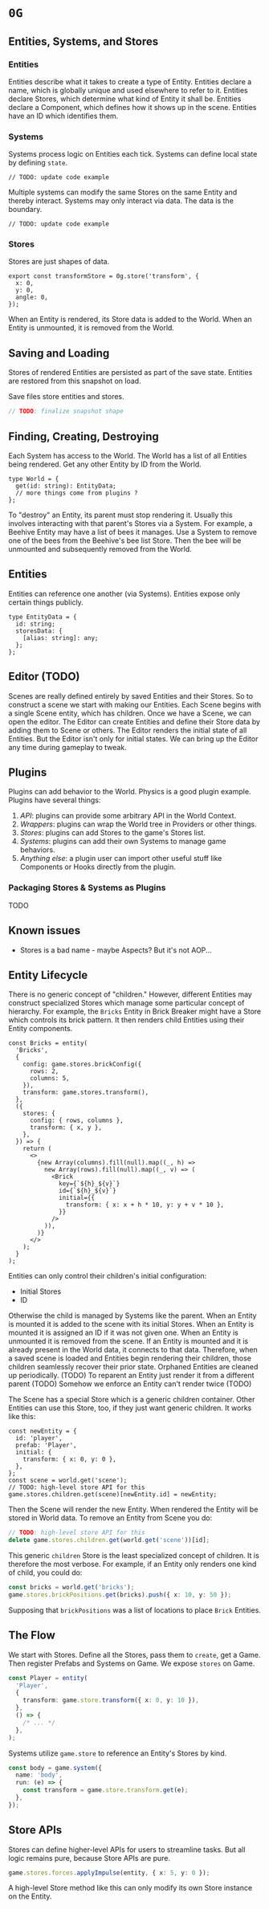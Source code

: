 # `0G`

## Entities, Systems, and Stores
### Entities

Entities describe what it takes to create a type of Entity.
Entities declare a name, which is globally unique and used elsewhere to refer to it.
Entities declare Stores, which determine what kind of Entity it shall be.
Entities declare a Component, which defines how it shows up in the scene.
Entities have an ID which identifies them.

### Systems

Systems process logic on Entities each tick.
Systems can define local state by defining `state`.

```tsx
// TODO: update code example
```

Multiple systems can modify the same Stores on the same Entity and thereby interact.
Systems may only interact via data.
The data is the boundary.

```tsx
// TODO: update code example
```

### Stores

Stores are just shapes of data.

```tsx
export const transformStore = 0g.store('transform', {
  x: 0,
  y: 0,
  angle: 0,
});
```

When an Entity is rendered, its Store data is added to the World.
When an Entity is unmounted, it is removed from the World.

## Saving and Loading

Stores of rendered Entities are persisted as part of the save state.
Entities are restored from this snapshot on load.

Save files store entities and stores.

```js
// TODO: finalize snapshot shape
```

## Finding, Creating, Destroying

Each System has access to the World.
The World has a list of all Entities being rendered.
Get any other Entity by ID from the World.

```tsx
type World = {
  get(id: string): EntityData;
  // more things come from plugins ?
};
```

To "destroy" an Entity, its parent must stop rendering it.
Usually this involves interacting with that parent's Stores via a System.
For example, a Beehive Entity may have a list of bees it manages.
Use a System to remove one of the bees from the Beehive's bee list Store.
Then the bee will be unmounted and subsequently removed from the World.

## Entities

Entities can reference one another (via Systems).
Entities expose only certain things publicly.

```tsx
type EntityData = {
  id: string;
  storesData: {
    [alias: string]: any;
  };
};
```

## Editor (TODO)

Scenes are really defined entirely by saved Entities and their Stores.
So to construct a scene we start with making our Entities.
Each Scene begins with a single Scene entity, which has children.
Once we have a Scene, we can open the editor.
The Editor can create Entities and define their Store data by adding them to Scene or others.
The Editor renders the initial state of all Entities.
But the Editor isn't only for initial states.
We can bring up the Editor any time during gameplay to tweak.

## Plugins

Plugins can add behavior to the World.
Physics is a good plugin example.
Plugins have several things:

1. _API_: plugins can provide some arbitrary API in the World Context.
2. _Wrappers_: plugins can wrap the World tree in Providers or other things.
3. _Stores_: plugins can add Stores to the game's Stores list.
4. _Systems_: plugins can add their own Systems to manage game behaviors.
5. _Anything else_: a plugin user can import other useful stuff like Components or Hooks directly from the plugin.

### Packaging Stores & Systems as Plugins

TODO

## Known issues

- Stores is a bad name - maybe Aspects? But it's not AOP...

## Entity Lifecycle

There is no generic concept of "children."
However, different Entities may construct specialized Stores which manage some particular concept of hierarchy.
For example, the `Bricks` Entity in Brick Breaker might have a Store which controls its brick pattern.
It then renders child Entities using their Entity components.

```tsx
const Bricks = entity(
  'Bricks',
  {
    config: game.stores.brickConfig({
      rows: 2,
      columns: 5,
    }),
    transform: game.stores.transform(),
  },
  ({
    stores: {
      config: { rows, columns },
      transform: { x, y },
    },
  }) => {
    return (
      <>
        {new Array(columns).fill(null).map((_, h) =>
          new Array(rows).fill(null).map((_, v) => (
            <Brick
              key={`${h}_${v}`}
              id={`${h}_${v}`}
              initial={{
                transform: { x: x + h * 10, y: y + v * 10 },
              }}
            />
          )),
        )}
      </>
    );
  }
);
```

Entities can only control their children's initial configuration:

- Initial Stores
- ID

Otherwise the child is managed by Systems like the parent.
When an Entity is mounted it is added to the scene with its initial Stores.
When an Entity is mounted it is assigned an ID if it was not given one.
When an Entity is unmounted it is removed from the scene.
If an Entity is mounted and it is already present in the World data, it connects to that data.
Therefore, when a saved scene is loaded and Entities begin rendering their children, those children seamlessly recover their prior state.
Orphaned Entities are cleaned up periodically. (TODO)
To reparent an Entity just render it from a different parent (TODO)
Somehow we enforce an Entity can't render twice (TODO)

The Scene has a special Store which is a generic children container.
Other Entities can use this Store, too, if they just want generic children.
It works like this:

```tsx
const newEntity = {
  id: 'player',
  prefab: 'Player',
  initial: {
    transform: { x: 0, y: 0 },
  },
};
const scene = world.get('scene');
// TODO: high-level store API for this
game.stores.children.get(scene)[newEntity.id] = newEntity;
```

Then the Scene will render the new Entity.
When rendered the Entity will be stored in World data.
To remove an Entity from Scene you do:

```ts
// TODO: high-level store API for this
delete game.stores.children.get(world.get('scene'))[id];
```

This generic `children` Store is the least specialized concept of children.
It is therefore the most verbose.
For example, if an Entity only renders one kind of child, you could do:

```ts
const bricks = world.get('bricks');
game.stores.brickPositions.get(bricks).push({ x: 10, y: 50 });
```

Supposing that `brickPositions` was a list of locations to place `Brick` Entities.

## The Flow

We start with Stores.
Define all the Stores, pass them to `create`, get a Game.
Then register Prefabs and Systems on Game.
We expose `stores` on Game.

```ts
const Player = entity(
  'Player',
  {
    transform: game.store.transform({ x: 0, y: 10 }),
  },
  () => {
    /* ... */
  },
);
```

Systems utilize `game.store` to reference an Entity's Stores by kind.

```ts
const body = game.system({
  name: 'body',
  run: (e) => {
    const transform = game.store.transform.get(e);
  },
});
```

## Store APIs

Stores can define higher-level APIs for users to streamline tasks.
But all logic remains pure, because Store APIs are pure.

```ts
game.stores.forces.applyImpulse(entity, { x: 5, y: 0 });
```

A high-level Store method like this can only modify its own Store instance on the Entity.
